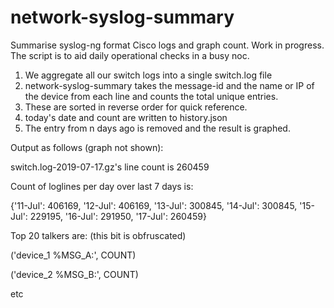 # network-syslog-summary
Summarise syslog-ng format Cisco logs and graph count. Work in progress.
The script is to aid daily operational checks in a busy noc.
1. We aggregate all our switch logs into a single switch.log file
2. network-syslog-summary takes the message-id and the name or IP of the device from each line and counts the total unique entries. 
3. These are sorted in reverse order for quick reference. 
4. today's date and count are written to history.json
5. The entry from n days ago is removed and the result is graphed.

Output as follows (graph not shown):

switch.log-2019-07-17.gz's line count is 260459

Count of loglines per day over last 7 days is:

{'11-Jul': 406169, '12-Jul': 406169, '13-Jul': 300845, '14-Jul': 300845, '15-Jul': 229195, '16-Jul': 291950, '17-Jul': 260459}

Top 20 talkers are: (this bit is obfruscated)

('device_1 %MSG_A:', COUNT)

('device_2 %MSG_B:', COUNT)

etc
